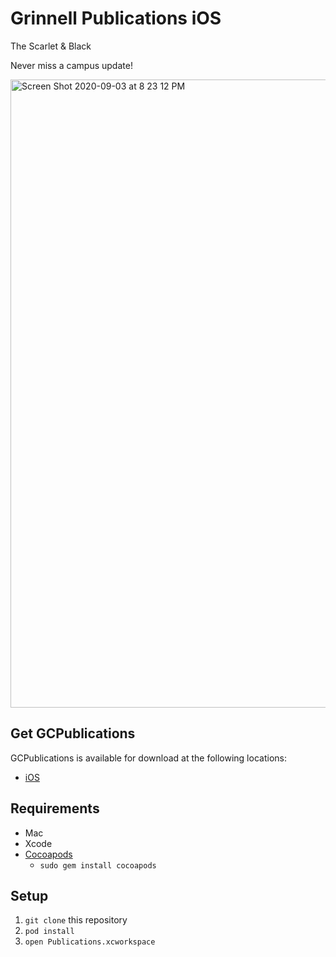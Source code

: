 # Grinnell Publications iOS
The Scarlet & Black

Never miss a campus update!

<img width="1005" alt="Screen Shot 2020-09-03 at 8 23 12 PM" src="https://user-images.githubusercontent.com/25372543/92109178-858b8200-ee23-11ea-9996-166d9ba43119.png">

## Get GCPublications

GCPublications is available for download at the following locations:

* [iOS](https://apps.apple.com/kr/app/gcpublications/id1503284438)

## Requirements
  * Mac
  * Xcode
  * [Cocoapods](https://cocoapods.org/)
    * `sudo gem install cocoapods`

## Setup
  1. `git clone` this repository
  2. `pod install`
  3. `open Publications.xcworkspace`
